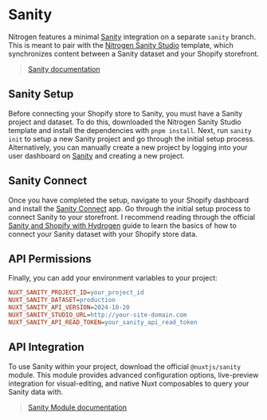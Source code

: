 # Sanity

Nitrogen features a minimal [Sanity](https://www.sanity.io/) integration on a separate `sanity` branch. This is meant to pair with the [Nitrogen Sanity Studio](https://github.com/rylanharper/nitrogen-sanity-studio) template, which synchronizes content between a Sanity dataset and your Shopify storefront.

> [Sanity documentation](https://www.sanity.io/docs)

## Sanity Setup

Before connecting your Shopify store to Sanity, you must have a Sanity project and dataset. To do this, downloaded the Nitrogen Sanity Studio template and install the dependencies with `pnpm install`. Next, run `sanity init` to setup a new Sanity project and go through the initial setup process. Alternatively, you can manually create a new project by logging into your user dashboard on [Sanity](https://www.sanity.io/) and creating a new project.

## Sanity Connect

Once you have completed the setup, navigate to your Shopify dashboard and install the [Sanity Connect](https://apps.shopify.com/sanity-connect) app. Go through the initial setup process to connect Sanity to your storefront. I recommend reading through the official [Sanity and Shopify with Hydrogen](https://www.sanity.io/learn/course/sanity-and-shopify-with-hydrogen) guide to learn the basics of how to connect your Sanity dataset with your Shopify store data.

## API Permissions

Finally, you can add your environment variables to your project:

```ini
NUXT_SANITY_PROJECT_ID=your_project_id
NUXT_SANITY_DATASET=production
NUXT_SANITY_API_VERSION=2024-10-20
NUXT_SANITY_STUDIO_URL=http://your-site-domain.com
NUXT_SANITY_API_READ_TOKEN=your_sanity_api_read_token
```

## API Integration

To use Sanity within your project, download the official `@nuxtjs/sanity` module. This module provides advanced configuration options, live-preview integration for visual-editing, and native Nuxt composables to query your Sanity data with.

> [Sanity Module documentation](https://sanity.nuxtjs.org/)
